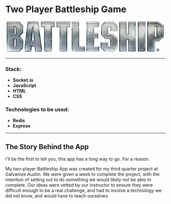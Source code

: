 # Two Player Battleship Game
![alt text](https://github.com/JedidiahBertram/two-player-battleship/blob/master/assets/Battleship_Logo.jpg)

---
### Stack:
* __Socket.io__
* __JavaScript__
* __HTML__
* __CSS__

### Technologies to be used:
* __Redis__
* __Express__

---
## The Story Behind the App

I'll be the first to tell you, this app has a long way to go. For a reason.

My two-player Battleship App was created for my third quarter project at Galvanize Austin. We were given a week to complete the project, with the intention of setting out to do something we would likely not be able to complete. Our ideas were vetted by our instructor to ensure they were difficult enough to be a real challenge, and had to involve a technology we did not know, and would have to teach ourselves.
